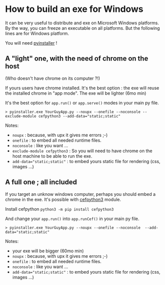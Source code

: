 # How to build an exe for Windows

It can be very useful to distribute and exe on Microsoft Windows platforms. By the way, you can freeze an executable on all platforms. But the following lines are for Windows platform.

You will need [pyinstaller](https://www.pyinstaller.org/) !

## A "light" one, with the need of chrome on the host

(Who doesn't have chrome on its computer ?!)

If yours users have chrome installed. It's the best option : the exe will reuse the installed chrome in "app mode". The exe will be lighter (6mo min)

It's the best option for `app.run()` or `app.serve()` modes in your main py file.

```
> pyinstaller.exe YourGuyApp.py --noupx --onefile --noconsole --exclude-module cefpython3 --add-data="static;static"
```

Notes:

- `noupx` : because, with upx it gives me errors ;-)
- `onefile` : to embed all needed runtime files.
- `noconsole` : like you want ...
- `exclude-module cefpython3` : So you will need to have chrome on the host machine to be able to run the exe.
- `add-data="static;static"` : to embed yours static file for rendering (css, images ...)

## A full one ; all included

If you target an unknow windows computer, perhaps you should embed a chrome in the exe. It's possible with [cefpython3](https://pypi.org/project/cefpython3/) module.

Install cefpython
```python3 -m pip install cefpython3```

And change your `app.run()` into `app.runCef()` in your main py file.

```
> pyinstaller.exe YourGuyApp.py --noupx --onefile --noconsole  --add-data="static;static"
```

Notes:

- your exe will be bigger (60mo min)
- `noupx` : because, with upx it gives me errors ;-)
- `onefile` : to embed all needed runtime files.
- `noconsole` : like you want ...
- `add-data="static;static"` : to embed yours static file for rendering (css, images ...)
